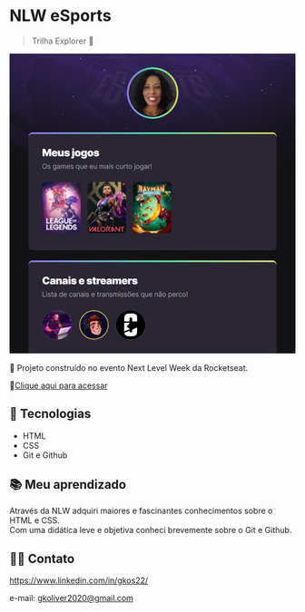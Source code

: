 # NLW eSports

> Trilha Explorer 🚀

![preview](./.github/preview.png)

💜 Projeto construído no evento Next Level Week da Rocketseat.

🔗[Clique aqui para acessar](https://gksouza.github.io/nlw-esports-explorer/)

## 🔰 Tecnologias

- HTML
- CSS
- Git e Github

## 📚 Meu aprendizado

Através da NLW adquiri maiores e fascinantes conhecimentos sobre o HTML e CSS.  
Com uma didática leve e objetiva conheci brevemente sobre o Git e Github.   

## 🤸‍♀️ Contato

https://www.linkedin.com/in/gkos22/

e-mail: gkoliver2020@gmail.com
